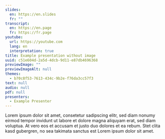 ```yaml
---
slides:
  en: https://en.slides
  fr: ""
transcript:
  en: https://en.page
  fr: https://fr.page
youtube:
  url: https://youtube.com
  lang: en
  interpretation: true
title: Example presentation without image
uuid: c51e604d-2a5d-4dcb-9d11-e87db4696368
previewImage: ""
previewImageAlt: null
themes:
  - b70c8f53-7613-434c-9b2e-f76da3cc57f3
text: null
audio: null
pdf: null
presenters:
  - Example Presenter
---
```

Lorem ipsum dolor sit amet, consetetur sadipscing elitr, sed diam nonumy eirmod tempor invidunt ut labore et dolore magna aliquyam erat, sed diam voluptua. At vero eos et accusam et justo duo dolores et ea rebum. Stet clita kasd gubergren, no sea takimata sanctus est Lorem ipsum dolor sit amet.
